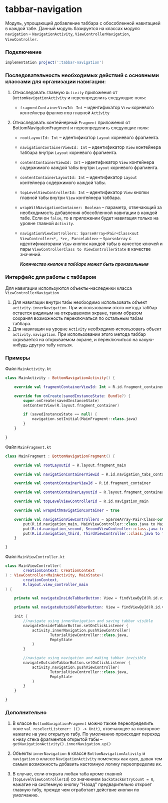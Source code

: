 tabbar-navigation
===

Модуль, упрощающий добавление таббара с обособленной навигацией в каждой табе. Данный модуль базируется на классах модуля `navigation` – `NavigationActivity`, `ViewControllerNavigation`, `ViewController`. 

### Подключение

```gradle
implementation project(':tabbar-navigation')
```
### Последовательность необходимых действий с основными классами для организации навигации:

1. Отнаследовать главную `Activity` приложения от `BottomNavigationActivity` и переопределить следующие поля:

    *  `fragmentContainerViewId: Int` – идентификатор `View` корневого контейнера фрагментов главной `Activity`

2. Отнаследовать контейнерный `Fragment` приложения от BottomNavigationFragment и переопределить следующие поля:
    * `rootLayoutId: Int` – идентификатор `Layout` корневого фрагмента.
    * `navigationContainerViewId: Int` – идентификатор `View` контейнера таббара внутри `Layout` корневого фрагмента.
    * `contentContainerViewId: Int` – идентификатор `View` контейнера содержимого каждой табы внутри `Layout` корневого фрагмента.
    * `contentContainerLayoutId: Int` – идентификатор `Layout` контейнера содержимого каждой табы.
    * `topLevelViewControllerId: Int` – идентификатор `View` кнопки главной табы внутри `View` контейнера таббара.
    * `wrapWithNavigationContainer: Boolean` – параметр, отвечающий за необходимость добавления обособленной навигации в каждой табе. Если он `false`, то в приложении будет навигация только на уровне главной `Activity`.
    * `navigationViewControllers: SparseArray<Pair<Class<out ViewController<*, *>>, Parcelable>>` – `SparseArray` с идентификаторами `View` кнопок каждой табы в качестве ключей и пары `ViewControllerClass to ViewControllerState` в качестве значений.

        ***Количество кнопок в таббаре может быть произвольным***

### Интерфейс для работы с таббаром

Для навигации используются объекты-наследники класса `ViewControllerNavigation`

1. Для навигации внутри табы необходимо использовать объект  ```activity.innerNavigation```. При использовании этого метода таббар остается видимым на открываемом экране, таким образом сохраняя возможность переключаться по остальным табам таббара.
2. Для навигации на уровне ```Activity``` необходимо использовать объект  ```activity.navigation```. При использовании этого метода таббар скрывается на открываемом экране, и переключиться на какую-нибудь другую табу нельзя.

### Примеры

Файл `MainActivity.kt`

```Kotlin
class MainActivity : BottomNavigationActivity() {

    override val fragmentContainerViewId: Int = R.id.fragment_container

    override fun onCreate(savedInstanceState: Bundle?) {
        super.onCreate(savedInstanceState)
        setContentView(R.layout.fragment_container)

        if (savedInstanceState == null) {
            navigation.setInitial(MainFragment::class.java)
        }
    }

}
```

Файл `MainFragment.kt`

```Kotlin
class MainFragment : BottomNavigationFragment() {

    override val rootLayoutId = R.layout.fragment_main

    override val navigationContainerViewId = R.id.navigation_tabs_container

    override val contentContainerViewId = R.id.fragment_container

    override val contentContainerLayoutId = R.layout.fragment_container

    override val topLevelViewControllerId = R.id.navigation_main

    override val wrapWithNavigationContainer = true

    override val navigationViewControllers = SparseArray<Pair<Class<out ViewController<*, *>>, Parcelable>>().apply {
        put(R.id.navigation_main, MainViewController::class.java to MainState())
        put(R.id.navigation_second, SecondViewController::class.java to SecondState())
        put(R.id.navigation_third, ThirdViewController::class.java to ThirdState())
    }

}
```

Файл `MainViewController.kt`

```Kotlin
class MainViewController(
        creationContext: CreationContext
) : ViewController<MainActivity, MainState>(
        creationContext,
        R.layout.view_controller_main
) {

    private val navigateInsideTabbarButton: View = findViewById(R.id.view_controller_main_button_inside)

    private val navigateOutsideTabbarButton: View = findViewById(R.id.view_controller_main_button_outside)

    init {
        //navigate using innerNavigation and saving tabbar visible
        navigateInsideTabbarButton.setOnClickListener {
            activity.innerNavigation.pushViewController(
                    TutorialViewController::class.java,
                    EmptyState
            )
        }

        //navigate using navigation and making tabbar invisible
        navigateOutsideTabbarButton.setOnClickListener {
            activity.navigation.pushViewController(
                    TutorialViewController::class.java,
                    EmptyState
            )
        }
    }

}
```

### Дополнительно

1. В классе ```BottomNavigationFragment``` можно также переопределить поле ```val reselectListener: (() -> Unit)```, отвечающее за повторное нажатие на уже открытую табу. По умолчанию происходит переход к низу стека фрагментов открытой табы – ```getNavigationActivity().innerNavigation.up()```

2. Объекты ```innerNavigation``` в классе ```BottomNavigationActivity``` и ```navigation``` в классе ```NavigationActivity``` помечены как ```open```, давая тем самым возможность добавить кастомную логику переопределив их.

3. В случае, если открыта любая таба кроме главной (```topLevelViewControllerId```) со значением ```backStackEntryCount = 0```, нажатие на системную кнопку "Назад" предварительно откроет главную табу, прежде чем отработает действие кнопки по умолчанию.

